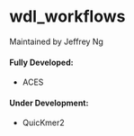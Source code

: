 # wdl_workflows

 Maintained by Jeffrey Ng
 
 #### Fully Developed:
 
 * ACES
 
  #### Under Development:
 
  * QuicKmer2
